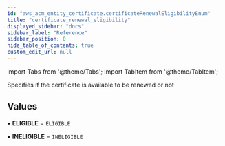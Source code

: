 ```yaml
---
id: "aws_acm_entity_certificate.certificateRenewalEligibilityEnum"
title: "certificate_renewal_eligibility"
displayed_sidebar: "docs"
sidebar_label: "Reference"
sidebar_position: 0
hide_table_of_contents: true
custom_edit_url: null
---
```


import Tabs from '@theme/Tabs';
import TabItem from '@theme/TabItem';

Specifies if the certificate is available to be renewed or not

## Values

• **ELIGIBLE** = `ELIGIBLE`

• **INELIGIBLE** = `INELIGIBLE`
